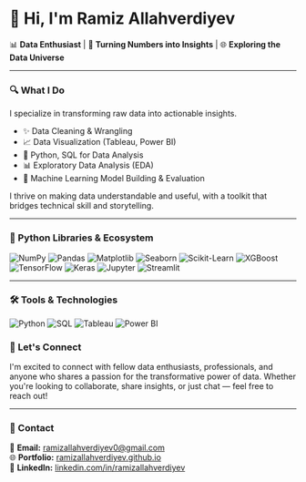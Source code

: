 # 👋 Hi, I'm Ramiz Allahverdiyev

📊 **Data Enthusiast** | 🧠 **Turning Numbers into Insights** | 🌐 **Exploring the Data Universe**

---

### 🔍 What I Do

I specialize in transforming raw data into actionable insights.

- ✨ Data Cleaning & Wrangling  
- 📈 Data Visualization (Tableau, Power BI)  
- 🐍 Python, SQL for Data Analysis  
- 📊 Exploratory Data Analysis (EDA)  
- 🤖 Machine Learning Model Building & Evaluation

I thrive on making data understandable and useful, with a toolkit that bridges technical skill and storytelling.

---

### 🧪 Python Libraries & Ecosystem

![NumPy](https://img.shields.io/badge/NumPy-013243?style=for-the-badge&logo=numpy&logoColor=white)
![Pandas](https://img.shields.io/badge/Pandas-150458?style=for-the-badge&logo=pandas&logoColor=white)
![Matplotlib](https://img.shields.io/badge/Matplotlib-11557C?style=for-the-badge&logo=matplotlib&logoColor=white)
![Seaborn](https://img.shields.io/badge/Seaborn-3776AB?style=for-the-badge&logo=python&logoColor=white)
![Scikit-Learn](https://img.shields.io/badge/Scikit--Learn-F7931E?style=for-the-badge&logo=scikit-learn&logoColor=white)
![XGBoost](https://img.shields.io/badge/XGBoost-FF9900?style=for-the-badge&logo=xgboost&logoColor=white)
![TensorFlow](https://img.shields.io/badge/TensorFlow-FF6F00?style=for-the-badge&logo=tensorflow&logoColor=white)
![Keras](https://img.shields.io/badge/Keras-D00000?style=for-the-badge&logo=keras&logoColor=white)
![Jupyter](https://img.shields.io/badge/Jupyter-F37626?style=for-the-badge&logo=jupyter&logoColor=white)
![Streamlit](https://img.shields.io/badge/Streamlit-FF4B4B?style=for-the-badge&logo=streamlit&logoColor=white)

---

### 🛠️ Tools & Technologies

![Python](https://img.shields.io/badge/Python-3776AB?style=for-the-badge&logo=python&logoColor=white)
![SQL](https://img.shields.io/badge/SQL-4479A1?style=for-the-badge&logo=postgresql&logoColor=white)
![Tableau](https://img.shields.io/badge/Tableau-E97627?style=for-the-badge&logo=tableau&logoColor=white)
![Power BI](https://img.shields.io/badge/PowerBI-F2C811?style=for-the-badge&logo=powerbi&logoColor=black)

### 🤝 Let's Connect

I'm excited to connect with fellow data enthusiasts, professionals, and anyone who shares a passion for the transformative power of data. Whether you're looking to collaborate, share insights, or just chat — feel free to reach out!

---

### 📧 Contact

📩 **Email:** ramizallahverdiyev0@gmail.com  
🌐 **Portfolio:** [ramizallahverdiyev.github.io](https://ramizallahverdiyev.github.io/)  
💼 **LinkedIn:** [linkedin.com/in/ramizallahverdiyev](https://linkedin.com/in/ramizallahverdiyev)
